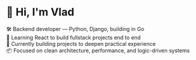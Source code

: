 # 👋 Hi, I'm Vlad  

🛠️ Backend developer — Python, Django, building in Go  
🧩 Learning React to build fullstack projects end to end  
🎯 Currently building projects to deepen practical experience  
📦 Focused on clean architecture, performance, and logic-driven systems  
